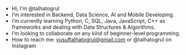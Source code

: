 - Hi, I’m @talhatogrul
- I’m interested in Backend, Data Science, AI and Mobile Developing.
- I’m currently learning Python, C, SQL, Java, JavaScript, C++ as frameworks and dealing with Data Structures & Algorithms.
- I’m looking to collaborate on any kind of beginner-level programming.
- How to reach me: yusuftalhatogrul@gmail.com or @talhatogrul on Instagram
